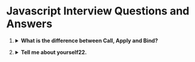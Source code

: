 <h1>Javascript Interview Questions and Answers</h1>

<ol>

  <li>
    <details>
        <summary><b>What is the difference between Call, Apply and Bind?</b></summary>
        <p>
        <b>Call:</b> The call() method invokes a function with a given <b>this</b> value and arguments provided one by one.
<pre>
<code>
var employee1 = { firstName: "John", lastName: "Rodson" };
var employee2 = { firstName: "Jimmy", lastName: "Baily" };

function invite(greeting1, greeting2) {
    console.log(greeting1 + " " + this.firstName + " " + this.lastName + ", " + greeting2);
}

invite.call(employee1, "Hello", "How are you?"); // Hello John Rodson, How are you?
invite.call(employee2, "Hello", "How are you?"); // Hello Jimmy Baily, How are you?
</code>
</pre>
      </p>
    </details>
  </li>

  <li>
    <details>
        <summary><b>Tell me about yourself22.</b></summary>
    </details>
  </li>

</ol>